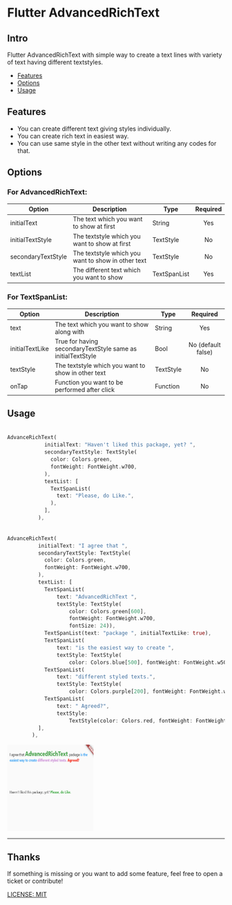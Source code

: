 # Flutter AdvancedRichText

## Intro

Flutter AdvancedRichText with simple way to create a text lines with variety of text having different textstyles. 

- [Features](#features)
- [Options](#options)
- [Usage](#usage)


## Features

* You can create different text giving styles individually.
* You can create rich text in easiest way.
* You can use same style in the other text without writing any codes for that.

## Options

### For AdvancedRichText:

| Option | Description | Type | Required |
|---|---|---|:---:|
initialText | The text which you want to show at first | String | Yes
initialTextStyle | The textstyle which you want to show at first | TextStyle | No
secondaryTextStyle | The textstyle which you want to show in other text | TextStyle | No
textList | The different text which you want to show | TextSpanList | Yes

### For TextSpanList:

| Option | Description | Type | Required |
|---|---|---|:---:|
text | The text which you want to show along with | String | Yes
initialTextLike | True for having secondaryTextStyle same as initialTextStyle | Bool | No (default false)
textStyle | The textstyle which you want to show in other text | TextStyle | No
onTap | Function you want to be performed after click | Function | No

## Usage

```dart

AdvanceRichText(
            initialText: "Haven't liked this package, yet? ",
            secondaryTextStyle: TextStyle(
              color: Colors.green,
              fontWeight: FontWeight.w700,
            ),
            textList: [
              TextSpanList(
                text: "Please, do Like.",
              ),
            ],
          ),

```



```dart

AdvanceRichText(
          initialText: "I agree that ",
          secondaryTextStyle: TextStyle(
            color: Colors.green,
            fontWeight: FontWeight.w700,
          ),
          textList: [
            TextSpanList(
                text: "AdvancedRichText ",
                textStyle: TextStyle(
                    color: Colors.green[600],
                    fontWeight: FontWeight.w700,
                    fontSize: 24)),
            TextSpanList(text: "package ", initialTextLike: true),
            TextSpanList(
                text: "is the easiest way to create ",
                textStyle: TextStyle(
                    color: Colors.blue[500], fontWeight: FontWeight.w500)),
            TextSpanList(
                text: "different styled texts.",
                textStyle: TextStyle(
                    color: Colors.purple[200], fontWeight: FontWeight.w700)),
            TextSpanList(
                text: " Agreed?",
                textStyle:
                    TextStyle(color: Colors.red, fontWeight: FontWeight.w900)),
          ],
        ),

```

<img src="/example/image/image.png" alt="flutter" width="200" height="200"/>



---

## Thanks

If something is missing or you want to add some feature, feel free to open a ticket or contribute!

[LICENSE: MIT](LICENSE)

